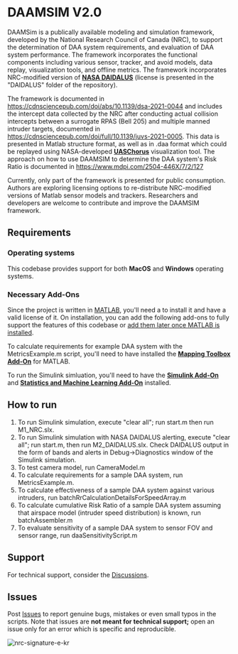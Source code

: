 # DAAMSIM V2.0

DAAMSim is a publically available modeling and simulation framework, developed by the National Research Council of Canada (NRC), to support the determination of DAA system requirements, and evaluation of DAA system performance. The framework incorporates the functional components including various sensor, tracker, and avoid models, data replay, visualization tools, and offline metrics. The framework incorporates NRC-modified version of **[NASA DAIDALUS]( https://github.com/nasa/daidalus)** (license is presented in the "DAIDALUS" folder of the repository).  

The framework is documented in https://cdnsciencepub.com/doi/abs/10.1139/dsa-2021-0044 and includes the intercept data collected by the NRC after conducting actual collision intercepts between a surrogate RPAS (Bell 205) and multiple manned intruder targets, documented in https://cdnsciencepub.com/doi/full/10.1139/juvs-2021-0005. This data is presented in Matlab structure format, as well as in .daa format which could be replayed using NASA-developed **[UASChorus](https://nasa.github.io/daidalus/)** visualization tool. The approach on how to use DAAMSIM to determine the DAA system's Risk Ratio is documented in https://www.mdpi.com/2504-446X/7/2/127

Currently, only part of the framework is presented for public consumption. Authors are exploring licensing options to re-distribute NRC-modified versions of Matlab sensor models and trackers. Researchers and developers are welcome to contribute and improve the DAAMSIM framework.

## Requirements

### Operating systems
This codebase provides support for both **MacOS** and **Windows** operating systems.

### Necessary Add-Ons
Since the project is written in [MATLAB](https://www.mathworks.com/products/matlab.html), you'll need a to install it and have a valid license of it. On installation, you can add the following add-ons to fully support the features of this codebase or [add them later once MATLAB is installed](https://www.mathworks.com/help/matlab/matlab_env/get-add-ons.html).

To calculate requirements for example DAA system with the MetricsExample.m script, you'll need to have installed the **[Mapping Toolbox Add-On](https://www.mathworks.com/products/mapping.html)** for MATLAB.

To run the Simulink simluation, you'll need to have the **[Simulink Add-On](https://www.mathworks.com/products/simulink.html)** and **[Statistics and Machine Learning Add-On](https://www.mathworks.com/products/statistics.html)** installed. 

## How to run

1. To run Simulink simulation, execute "clear all"; run start.m then run M1_NRC.slx.
2. To run Simulink simulation with NASA DAIDALUS alerting, execute "clear all"; run start.m, then run M2_DAIDALUS.slx. Check DAIDALUS output in the form of bands and alerts in Debug->Diagnostics window of the Simulink simulation.
3. To test camera model, run CameraModel.m
4. To calculate requirements for a sample DAA system, run MetricsExample.m.
5. To calculate effectiveness of a sample DAA system against various intruders, run batchRrCalculationDetailsForSpeedArray.m
6. To calculate cumulative Risk Ratio of a sample DAA system assuming that airspace model (intruder speed distribution) is known, run batchAssembler.m
7. To evaluate sensitivity of a sample DAA system to sensor FOV and sensor range, run daaSensitivityScript.m

## Support

 

For technical support, consider the
[Discussions](https://github.com/nrc-cnrc/daamsim/discussions).
 

## Issues

 

Post [Issues](https://github.com/nrc-cnrc/daamsim/issues) to report
genuine bugs, mistakes or even small typos in the scripts. Note that issues are **not meant for
technical support;** open an issue only for an error which is specific and
reproducible.



![nrc-signature-e-kr](https://github.com/nrc-cnrc/daamsim/assets/58992009/2567046b-bf02-4aa4-bf26-4d1486279131)
